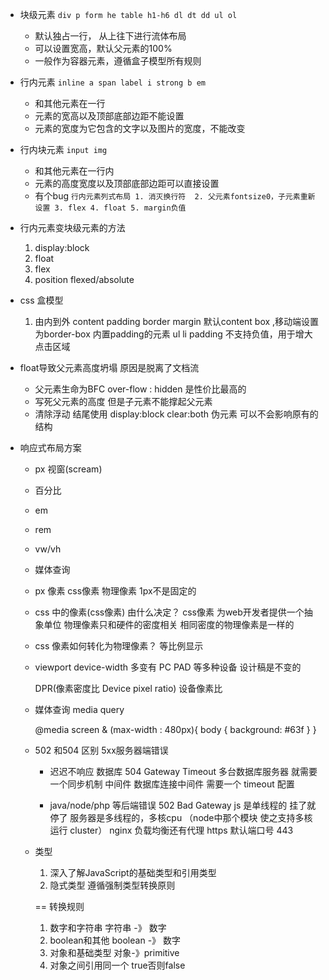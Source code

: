 - 块级元素
    `div p form he table h1-h6 dl dt dd ul ol`
    - 默认独占一行， 从上往下进行流体布局
    - 可以设置宽高，默认父元素的100%
    - 一般作为容器元素，遵循盒子模型所有规则

- 行内元素 
    `inline a span label i strong b em`
    - 和其他元素在一行
    - 元素的宽高以及顶部底部边距不能设置
    - 元素的宽度为它包含的文字以及图片的宽度，不能改变

- 行内块元素
    `input img`
    - 和其他元素在一行内
    - 元素的高度宽度以及顶部底部边距可以直接设置 
    - 有个bug 
        `行内元素列式布局 1. 消灭换行符  2. 父元素fontsize0，子元素重新设置 3. flex 4. float 5. margin负值`

- 行内元素变块级元素的方法
    1. display:block
    2. float
    3. flex
    4. position flexed/absolute

- css 盒模型
    1. 由内到外
        content padding border margin 
        默认content box ,移动端设置为border-box
        内置padding的元素 ul li
        padding 不支持负值，用于增大点击区域

- float导致父元素高度坍塌
    原因是脱离了文档流
    - 父元素生命为BFC
        over-flow : hidden 是性价比最高的
    - 写死父元素的高度
        但是子元素不能撑起父元素
    - 清除浮动
        结尾使用 display:block clear:both
        伪元素 可以不会影响原有的结构

- 响应式布局方案
    - px 视窗(scream)
    - 百分比
    - em
    - rem
    - vw/vh
    - 媒体查询

    - px 像素 css像素 物理像素
        1px不是固定的

    - css 中的像素(css像素) 由什么决定？
        css像素 为web开发者提供一个抽象单位
        物理像素只和硬件的密度相关 相同密度的物理像素是一样的

    - css 像素如何转化为物理像素？ 等比例显示

    - viewport
        device-width 多变有 PC PAD 等多种设备
        设计稿是不变的

        DPR(像素密度比 Device pixel ratio) 设备像素比

    - 媒体查询
        media query

        @media screen & (max-width : 480px){
            body {
                background: #63f
            }
        }


    - 502 和504 区别
        5xx服务器端错误
        - 迟迟不响应 数据库
            504 Gateway Timeout
            多台数据库服务器 就需要一个同步机制
            中间件  数据库连接中间件 需要一个 timeout 配置

        - java/node/php 等后端错误 
            502 Bad Gateway
            js 是单线程的 挂了就停了
            服务器是多线程的，多核cpu （node中那个模块 使之支持多核运行 cluster）
            nginx 负载均衡还有代理
            https 默认端口号 443

    - 类型
        1. 深入了解JavaScript的基础类型和引用类型
        2. 隐式类型 遵循强制类型转换原则

        == 转换规则
        1. 数字和字符串 字符串 -》 数字
        2. boolean和其他 boolean -》 数字
        3. 对象和基础类型 对象-》primitive
        4. 对象之间引用同一个 true否则false